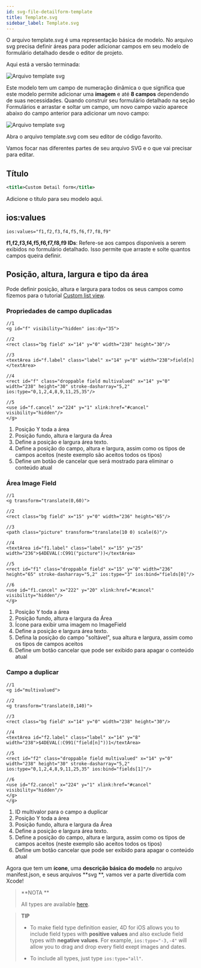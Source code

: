 ```yaml
---
id: svg-file-detailform-template
title: Template.svg
sidebar_label: Template.svg
---
```


O arquivo template.svg é uma representação básica de modelo. No arquivo svg precisa definir áreas para poder adicionar campos em seu modelo de formulário detalhado desde o editor de projeto.

Aqui está a versão terminada:

![Arquivo template svg](assets/en/custom-detailform/detailform-template-svg-file.png)

Este modelo tem um campo de numeração dinâmica o que significa que este modelo permite adicionar uma **imagem** e até **8 campos** dependendo de suas necessidades. Quando construir seu formulário detalhado na seção Formulários e arrastar e soltar um campo, um novo campo vazio aparece abaixo do campo anterior para adicionar um novo campo:

![Arquivo template svg](assets/en/custom-detailform/detailform-dynamic-field-number.png)

Abra o arquivo template.svg com seu editor de código favorito.

Vamos focar nas diferentes partes de seu arquivo SVG e o que vai precisar para editar.

## Título
```xml
<title>Custom Detail form</title>
```

Adicione o título para seu modelo aqui.

## ios:values

```
ios:values="f1,f2,f3,f4,f5,f6,f7,f8,f9"
```

**f1,f2,f3,f4,f5,f6,f7,f8,f9 IDs**: Refere-se aos campos disponíveis a serem exibidos no formulário detalhado. Isso permite que arraste e solte quantos campos queira definir.

## Posição, altura, largura e tipo da área
Pode definir posição, altura e largura para todos os seus campos como fizemos  para o tutorial [Custom list view](creating-listform.html).

### Propriedades de campo duplicadas

```
//1
<g id="f" visibility="hidden" ios:dy="35">

//2
<rect class="bg field" x="14" y="0" width="238" height="30"/>

//3
<textArea id="f.label" class="label" x="14" y="8" width="238">field[n]</textArea>

//4
<rect id="f" class="droppable field multivalued" x="14" y="0" width="238" height="30" stroke-dasharray="5,2" ios:type="0,1,2,4,8,9,11,25,35"/>

//5
<use id="f.cancel" x="224" y="1" xlink:href="#cancel" visibility="hidden"/>
</g>
```

1. Posição Y toda a área
2. Posição fundo, altura e largura da Área
3. Define a posição e largura área texto.
4. Define a posição do campo, altura e largura, assim como os tipos de campos aceitos (neste exemplo são aceitos todos os tipos)
5. Define um botão de cancelar que será mostrado para eliminar o conteúdo atual

### Área Image Field

```
//1
<g transform="translate(0,60)">

//2
<rect class="bg field" x="15" y="0" width="236" height="65"/>

//3
<path class="picture" transform="translate(10 0) scale(6)"/>

//4
<textArea id="f1.label" class="label" x="15" y="25" width="236">$4DEVAL(:C991("picture"))</textArea>

//5
<rect id="f1" class="droppable field" x="15" y="0" width="236" height="65" stroke-dasharray="5,2" ios:type="3" ios:bind="fields[0]"/>

//6
<use id="f1.cancel" x="222" y="20" xlink:href="#cancel" visibility="hidden"/>
</g>
```

1. Posição Y toda a área
2. Posição fundo, altura e largura da Área
3. Ícone para exibir uma imagem no ImageField
4. Define a posição e largura área texto.
5. Defina la posição do campo "soltável", sua altura e largura, assim como os tipos de campos aceitos
6. Define um botão cancelar que pode ser exibido para apagar o conteúdo atual


### Campo a duplicar

```
//1
<g id="multivalued">

//2
<g transform="translate(0,140)">

//3
<rect class="bg field" x="14" y="0" width="238" height="30"/>

//4
<textArea id="f2.label" class="label" x="14" y="8" width="238">$4DEVAL(:C991("field[n]"))1</textArea>

//5
<rect id="f2" class="droppable field multivalued" x="14" y="0" width="238" height="30" stroke-dasharray="5,2" ios:type="0,1,2,4,8,9,11,25,35" ios:bind="fields[1]"/>

//6
<use id="f2.cancel" x="224" y="1" xlink:href="#cancel" visibility="hidden"/>
</g>
</g>
```

1. ID multivalor para o campo a duplicar
2. Posição Y toda a área
3. Posição fundo, altura e largura da Área
4. Define a posição e largura área texto.
5. Define a posição do campo, altura e largura, assim como os tipos de campos aceitos (neste exemplo são aceitos todos os tipos)
6. Define um botão cancelar que pode ser exibido para apagar o conteúdo atual

Agora que tem um **ícone**, uma **descrição básica do modelo** no arquivo manifest.json, e seus arquivos **svg **, vamos ver a parte divertida com Xcode!

> **NOTA **
> 
> All types are available [here](https://developer.4d.com/docs/en/Concepts/data-types.html).


> **TIP**
> 
> * To make field type definition easier, 4D for iOS allows you to include field types with **positive values** and also exclude field types with **negative values**. For example, `ios:type="-3,-4"` will allow you to drag and drop every field exept images and dates.
> 
> * To include all types, just type `ios:type="all"`.

